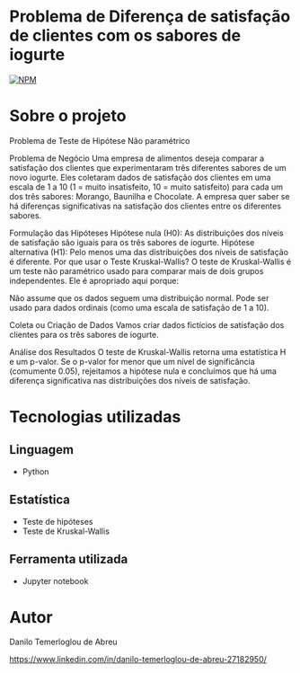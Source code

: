 # Problema de Diferença de satisfação de clientes com os sabores de iogurte
[![NPM](https://img.shields.io/npm/l/react)](https://github.com/DaniloTAbreu/Projeto3?tab=MIT-1-ov-file) 

# Sobre o projeto

Problema de Teste de Hipótese Não paramétrico

Problema de Negócio
Uma empresa de alimentos deseja comparar a satisfação dos clientes que experimentaram três diferentes sabores de um novo iogurte. Eles coletaram dados de satisfação dos clientes em uma escala de 1 a 10 (1 = muito insatisfeito, 10 = muito satisfeito) para cada um dos três sabores: Morango, Baunilha e Chocolate. A empresa quer saber se há diferenças significativas na satisfação dos clientes entre os diferentes sabores.

Formulação das Hipóteses
Hipótese nula (H0): As distribuições dos níveis de satisfação são iguais para os três sabores de iogurte.
Hipótese alternativa (H1): Pelo menos uma das distribuições dos níveis de satisfação é diferente.
Por que usar o Teste Kruskal-Wallis?
O teste de Kruskal-Wallis é um teste não paramétrico usado para comparar mais de dois grupos independentes. Ele é apropriado aqui porque:

Não assume que os dados seguem uma distribuição normal.
Pode ser usado para dados ordinais (como uma escala de satisfação de 1 a 10).

Coleta ou Criação de Dados
Vamos criar dados fictícios de satisfação dos clientes para os três sabores de iogurte.

Análise dos Resultados
O teste de Kruskal-Wallis retorna uma estatística H e um p-valor. Se o p-valor for menor que um nível de significância (comumente 0.05), rejeitamos a hipótese nula e concluímos que há uma diferença significativa nas distribuições dos níveis de satisfação.



# Tecnologias utilizadas
## Linguagem
- Python


## Estatística
- Teste de hipóteses
- Teste de Kruskal-Wallis


## Ferramenta utilizada
- Jupyter notebook

# Autor

Danilo Temerloglou de Abreu

https://www.linkedin.com/in/danilo-temerloglou-de-abreu-27182950/